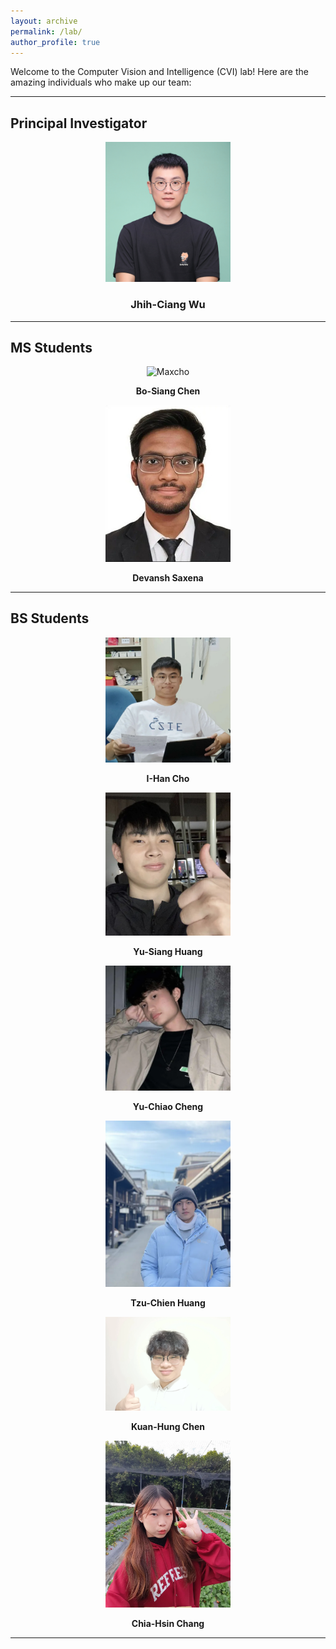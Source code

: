```yaml
---
layout: archive
permalink: /lab/
author_profile: true
---
```



Welcome to the Computer Vision and Intelligence (CVI) lab! Here are the amazing individuals who make up our team:

---

## Principal Investigator


<div style="text-align: center;">
  <img src="../images/lab/JC.jpg" width="200" alt="Jhih-Ciang Wu">
  <h3><strong>Jhih-Ciang Wu</strong></h3>
</div>

---

## MS Students
<div style="text-align: center;">
  <div>
    <img src="../images/lab/benson.jpg" width="200" alt="Maxcho">
    <p><strong>Bo-Siang Chen</strong></p>
  </div>
  <div>
    <img src="../images/lab/Devansh.jpg" width="200" alt="Maxcho">
    <p><strong>Devansh Saxena</strong></p>
  </div>
</div>

---

## BS Students


<div style="text-align: center;">
  <div>
    <img src="../images/lab/maxcho.jpg" width="200" alt="Maxcho">
    <p><strong>I-Han Cho</strong></p>
  </div>
  <div>
    <img src="../images/lab/DarthMaul.jpg" width="200" alt="Maxcho">
    <p><strong>Yu-Siang Huang</strong></p>
  </div>
  <div>
    <img src="../images/lab/Yu-Chiao.jpg" width="200" alt="Maxcho">
    <p><strong>Yu-Chiao Cheng</strong></p>
  </div>
  <div>
    <img src="../images/lab/Tzu-Chien.jpg" width="200" alt="Maxcho">
    <p><strong>Tzu-Chien Huang</strong></p>
  </div>
  <div>
    <img src="../images/lab/Kuan-Hung.jpg" width="200" alt="Maxcho">
    <p><strong>Kuan-Hung Chen</strong></p>
  </div>
  <div>
    <img src="../images/lab/Chia-Hsin.jpg" width="200" alt="Maxcho">
    <p><strong>Chia-Hsin Chang</strong></p>
  </div>
</div>



---
